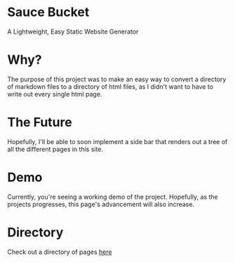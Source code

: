 # Sauce Bucket
A Lightweight, Easy Static Website Generator

# Why?
The purpose of this project was to make an easy way to convert a directory of markdown files to a directory of html files, as I didn't want to have to write out every single html page.

# The Future
Hopefully, I'll be able to soon implement a side bar that renders out a tree of all the different pages in this site.

# Demo
Currently, you're seeing a working demo of the project. Hopefully, as the projects progresses, this page's advancement will also increase.

# Directory
Check out a directory of pages [here](https://alexwaitz.github.io/sauce-bucket/directory.html)